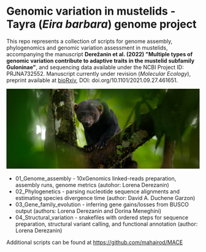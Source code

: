# Genomic variation in mustelids - Tayra (_Eira barbara_) genome project

This repo represents a collection of scripts for genome assembly, phylogenomics and genomic variation assessment in mustelids, accompanying the manuscript **Derežanin et al. (2022) "Multiple types of genomic variation contribute to adaptive traits in the mustelid subfamily Guloninae"**, and sequencing data available under the NCBI Project ID: PRJNA732552.
Manuscript currently under revision (*Molecular Ecology*), preprint available at [bioRxiv](https://doi.org/10.1101/2021.09.27.461651), DOI: doi.org/10.1101/2021.09.27.461651.

![Eira barbara](images/tayra_for_github.jpg)

* 01_Genome_assembly - 10xGenomics linked-reads preparation, assembly runs, genome metrics (autohor: Lorena Derezanin)
* 02_Phylogenetics - parsing nucleotide sequence alignments and estimating species divergence time (author: David A. Duchene Garzon)
* 03_Gene_family_evolution - inferring gene gains/losses from BUSCO output (authors: Lorena Derezanin and Dorina Meneghini)
* 04_Structural_variation - snakefiles with ordered steps for sequence preparation, structural variant calling, and functional annotation (author: Lorena Derezanin)

Additional scripts can be found at https://github.com/mahajrod/MACE


